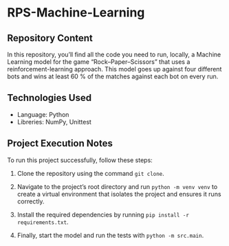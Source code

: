 # RPS-Machine-Learning

## Repository Content

In this repository, you’ll find all the code you need to run, locally, a Machine Learning model for the game “Rock–Paper–Scissors” that uses a reinforcement-learning approach. This model goes up against four different bots and wins at least 60 % of the matches against each bot on every run.

## Technologies Used

- Language: Python
- Libreries: NumPy, Unittest

## Project Execution Notes

To run this project successfully, follow these steps:

1. Clone the repository using the command `git clone`.

2. Navigate to the project’s root directory and run `python -m venv venv` to create a virtual environment that isolates the project and ensures it runs correctly.

3. Install the required dependencies by running `pip install -r requirements.txt`.

4. Finally, start the model and run the tests with `python -m src.main`.